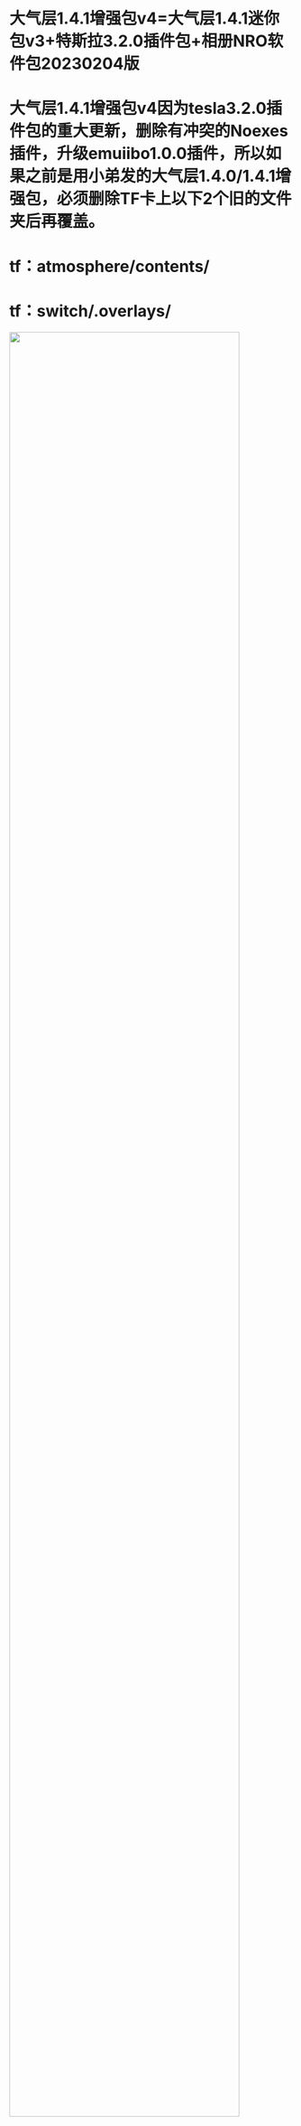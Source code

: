 # 大气层1.4.1增强包v4=大气层1.4.1迷你包v3+特斯拉3.2.0插件包+相册NRO软件包20230204版

# 大气层1.4.1增强包v4因为tesla3.2.0插件包的重大更新，删除有冲突的Noexes插件，升级emuiibo1.0.0插件，所以如果之前是用小弟发的大气层1.4.0/1.4.1增强包，必须删除TF卡上以下2个旧的文件夹后再覆盖。

# tf：atmosphere/contents/

# tf：switch/.overlays/

<img src="https://github.com/Yuanbanba/Atmosphere/blob/master/launchmore.jpg" align="center" width="90%" />

